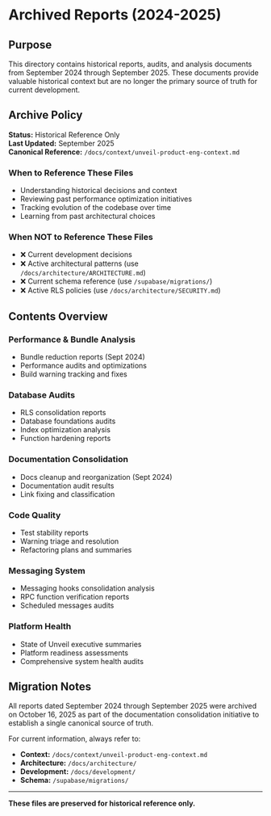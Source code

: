 # Archived Reports (2024-2025)

<!-- ARCHIVED: October 16, 2025 -->
<!-- SUPERSEDED BY: /docs/context/unveil-product-eng-context.md -->

## Purpose

This directory contains historical reports, audits, and analysis documents from September 2024 through September 2025. These documents provide valuable historical context but are no longer the primary source of truth for current development.

## Archive Policy

**Status:** Historical Reference Only  
**Last Updated:** September 2025  
**Canonical Reference:** `/docs/context/unveil-product-eng-context.md`

### When to Reference These Files

- Understanding historical decisions and context
- Reviewing past performance optimization initiatives
- Tracking evolution of the codebase over time
- Learning from past architectural choices

### When NOT to Reference These Files

- ❌ Current development decisions
- ❌ Active architectural patterns (use `/docs/architecture/ARCHITECTURE.md`)
- ❌ Current schema reference (use `/supabase/migrations/`)
- ❌ Active RLS policies (use `/docs/architecture/SECURITY.md`)

## Contents Overview

### Performance & Bundle Analysis
- Bundle reduction reports (Sept 2024)
- Performance audits and optimizations
- Build warning tracking and fixes

### Database Audits
- RLS consolidation reports
- Database foundations audits
- Index optimization analysis
- Function hardening reports

### Documentation Consolidation
- Docs cleanup and reorganization (Sept 2024)
- Documentation audit results
- Link fixing and classification

### Code Quality
- Test stability reports
- Warning triage and resolution
- Refactoring plans and summaries

### Messaging System
- Messaging hooks consolidation analysis
- RPC function verification reports
- Scheduled messages audits

### Platform Health
- State of Unveil executive summaries
- Platform readiness assessments
- Comprehensive system health audits

## Migration Notes

All reports dated September 2024 through September 2025 were archived on October 16, 2025 as part of the documentation consolidation initiative to establish a single canonical source of truth.

For current information, always refer to:
- **Context:** `/docs/context/unveil-product-eng-context.md`
- **Architecture:** `/docs/architecture/`
- **Development:** `/docs/development/`
- **Schema:** `/supabase/migrations/`

---

**These files are preserved for historical reference only.**

